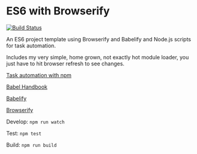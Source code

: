 # ES6 with Browserify

[![Build Status](https://travis-ci.org/jdtibbs/template_es6.svg?branch=master)](https://travis-ci.org/jdtibbs/template_es6)

An ES6 project template using Browserify and Babelify and Node.js scripts for task automation. 

Includes my very simple, home grown, not exactly hot module loader, you just have to hit browser refresh to see changes. 

[Task automation with npm](http://substack.net/task_automation_with_npm_run)

[Babel Handbook](https://github.com/thejameskyle/babel-handbook)

[Babelify](https://github.com/babel/babelify)

[Browserify](http://browserify.org/)

Develop: `npm run watch`

Test: `npm test`

Build: `npm run build`

